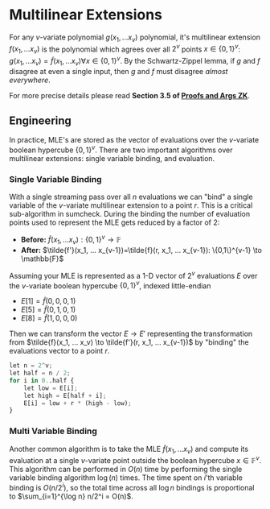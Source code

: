 # Multilinear Extensions 
For any $v$-variate polynomial $g(x_1, ... x_v)$ polynomial, it's multilinear extension $f(x_1, ... x_v)$ is the polynomial which agrees over all $2^v$ points $x \in \{0,1\}^v$: $g(x_1, ... x_v) = \tilde{f}(x_1, ... x_v) \forall x \in \{0,1\}^v$. By the Schwartz-Zippel lemma, if $g$ and $f$ disagree at even a single input, then $g$ and $f$ must disagree *almost everywhere*.

For more precise details please read **Section 3.5 of [Proofs and Args ZK](https://people.cs.georgetown.edu/jthaler/ProofsArgsAndZK.pdf)**. 

## Engineering
In practice, MLE's are stored as the vector of evaluations over the $v$-variate boolean hypercube $\{0,1\}^v$. There are two important algorithms over multilinear extensions: single variable binding, and evaluation.

### Single Variable Binding
With a single streaming pass over all $n$ evaluations we can "bind" a single variable of the $v$-variate multilinear extension to a point $r$. This is a critical sub-algorithm in sumcheck. During the binding the number of evaluation points used to represent the MLE gets reduced by a factor of 2:
- **Before:** $\tilde{f}(x_1, ... x_v): \{0,1\}^v \to \mathbb{F}$
- **After:** $\tilde{f'}(x_1, ... x_{v-1})=\tilde{f}(r, x_1, ... x_{v-1}): \{0,1\}^{v-1} \to \mathbb{F}$

Assuming your MLE is represented as a 1-D vector of $2^v$ evaluations $E$ over the $v$-variate boolean hypercube $\{0,1\}^v$, indexed little-endian
- $E[1] = \tilde{f}(0,0,0,1)$
- $E[5] = \tilde{f}(0,1,0,1)$
- $E[8] = \tilde{f}(1,0,0,0)$

Then we can transform the vector $E \to E'$ representing the transformation from $\tilde{f}(x_1, ... x_v) \to \tilde{f'}(r, x_1, ... x_{v-1})$ by "binding" the evaluations vector to a point $r$.

```python
let n = 2^v;
let half = n / 2;
for i in 0..half {
    let low = E[i];
    let high = E[half + i];
    E[i] = low + r * (high - low);
}
```

### Multi Variable Binding
Another common algorithm is to take the MLE $\tilde{f}(x_1, ... x_v)$ and compute its evaluation at a single $v$-variate point outside the boolean hypercube $x \in \mathbb{F}^v$. This algorithm can be performed in $O(n)$ time by performing the single variable binding algorithm $\log(n)$ times. The time spent on $i$'th variable binding is $O(n/2^i)$, so the total time across all $\log n$ bindings is proportional to $\sum_{i=1}^{\log n} n/2^i = O(n)$. 
